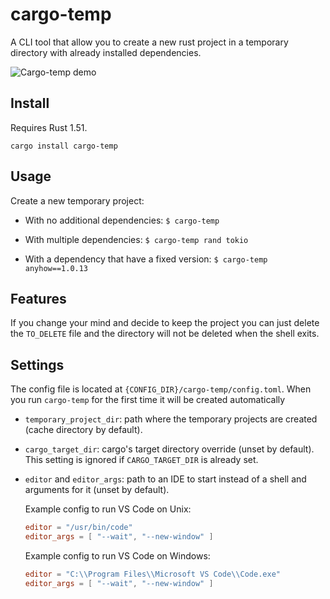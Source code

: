 # cargo-temp

A CLI tool that allow you to create a new rust project in a temporary directory with
already installed dependencies.

![Cargo-temp demo](t-rec.gif)

## Install

Requires Rust 1.51.

`cargo install cargo-temp`

## Usage

Create a new temporary project:

* With no additional dependencies:
    `$ cargo-temp`

* With multiple dependencies:
    `$ cargo-temp rand tokio`

* With a dependency that have a fixed version:
    `$ cargo-temp anyhow==1.0.13`

## Features

If you change your mind and decide to keep the project you can just delete the `TO_DELETE` file and the directory
will not be deleted when the shell exits.

## Settings

The config file is located at `{CONFIG_DIR}/cargo-temp/config.toml`.
When you run `cargo-temp` for the first time it will be created automatically

* `temporary_project_dir`: path where the temporary projects are created (cache directory by default).
* `cargo_target_dir`: cargo's target directory override (unset by default).
   This setting is ignored if `CARGO_TARGET_DIR` is already set.
* `editor` and `editor_args`: path to an IDE to start instead of a shell and arguments for it (unset by default).

  Example config to run VS Code on Unix:

  ```toml
  editor = "/usr/bin/code"
  editor_args = [ "--wait", "--new-window" ]
  ```

  Example config to run VS Code on Windows:

  ```toml
  editor = "C:\\Program Files\\Microsoft VS Code\\Code.exe"
  editor_args = [ "--wait", "--new-window" ]
  ```
